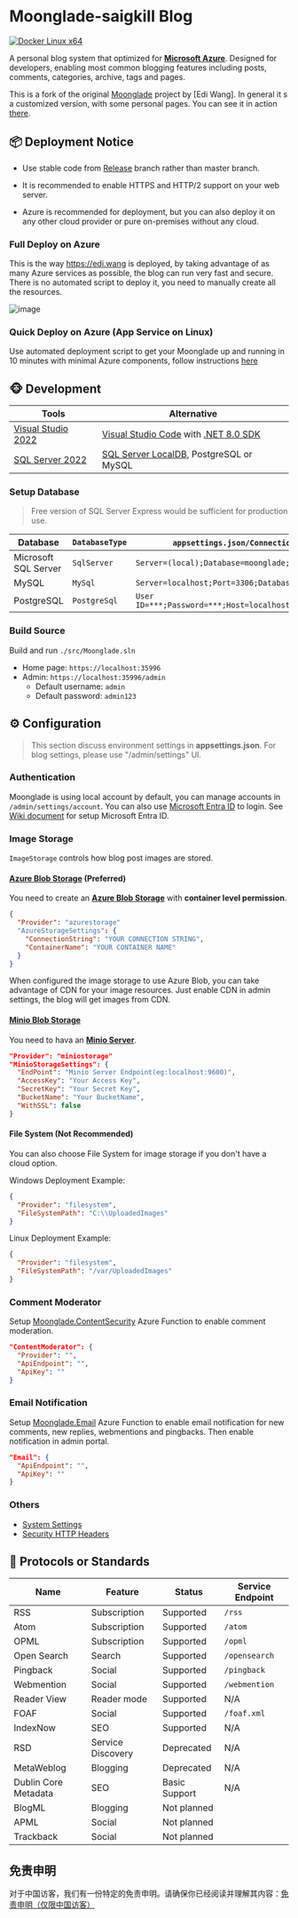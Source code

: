 # Moonglade-saigkill Blog

[![Docker Linux x64](https://github.com/EdiWang/Moonglade/actions/workflows/docker.yml/badge.svg)](https://github.com/EdiWang/Moonglade/actions/workflows/docker.yml)

A personal blog system that optimized for [**Microsoft Azure**](https://azure.microsoft.com/en-us/). Designed for developers, enabling most common blogging features including posts, comments, categories, archive, tags and pages.

This is a fork of the original [Moonglade](https://github.com/EdiWang/Moonglade) project by [Edi Wang]. In general it s a customized version, with some personal pages. You can see it in action [there](https://saschamanns.de).

## 📦 Deployment Notice

- Use stable code from [Release](https://github.com/EdiWang/Moonglade/releases) branch rather than master branch.

- It is recommended to enable HTTPS and HTTP/2 support on your web server.

- Azure is recommended for deployment, but you can also deploy it on any other cloud provider or pure on-premises without any cloud.

### Full Deploy on Azure

This is the way https://edi.wang is deployed, by taking advantage of as many Azure services as possible, the blog can run very fast and secure. There is no automated script to deploy it, you need to manually create all the resources.

![image](https://cdn.edi.wang/web-assets/ediwang-azure-arch-visio-nov2022.png)

### Quick Deploy on Azure (App Service on Linux)

Use automated deployment script to get your Moonglade up and running in 10 minutes with minimal Azure components, follow instructions [here](https://github.com/EdiWang/Moonglade/wiki/Quick-Deploy-on-Azure)

## 🐵 Development

Tools | Alternative
--- | ---
[Visual Studio 2022](https://visualstudio.microsoft.com/) | [Visual Studio Code](https://code.visualstudio.com/) with [.NET 8.0 SDK](http://dot.net)
[SQL Server 2022](https://www.microsoft.com/en-us/sql-server/sql-server-2022) | [SQL Server LocalDB](https://learn.microsoft.com/en-us/sql/database-engine/configure-windows/sql-server-express-localdb?view=sql-server-ver16&WT.mc_id=AZ-MVP-5002809), PostgreSQL or MySQL 

### Setup Database

> Free version of SQL Server Express would be sufficient for production use.

Database | `DatabaseType` | `appsettings.json/ConnectionStrings/MoongladeDatabase` Example
--- | --- | ---
Microsoft SQL Server | `SqlServer` | `Server=(local);Database=moonglade;Trusted_Connection=True;`
MySQL | `MySql` | `Server=localhost;Port=3306;Database=moonglade;Uid=root;Pwd=***;`
PostgreSQL | `PostgreSql` | `User ID=***;Password=***;Host=localhost;Port=5432;Database=moonglade;Pooling=true;`

### Build Source

Build and run `./src/Moonglade.sln`
- Home page: `https://localhost:35996`
- Admin: `https://localhost:35996/admin`
  - Default username: `admin`
  - Default password: `admin123`

## ⚙ Configuration

> This section discuss environment settings in **appsettings.json**. For blog settings, please use "/admin/settings" UI.

### Authentication

Moonglade is using local account by default, you can manage accounts in `/admin/settings/account`. You can also use  [Microsoft Entra ID](https://azure.microsoft.com/en-us/services/active-directory/) to login. See [Wiki document](https://github.com/EdiWang/Moonglade/wiki/Use-Microsoft-Entra-ID-Authentication) for setup Microsoft Entra ID.

### Image Storage
`ImageStorage` controls how blog post images are stored.

#### [Azure Blob Storage](https://azure.microsoft.com/en-us/services/storage/blobs/) (Preferred)

You need to create an [**Azure Blob Storage**](https://azure.microsoft.com/en-us/services/storage/blobs/) with **container level permission**. 

```json
{
  "Provider": "azurestorage"
  "AzureStorageSettings": {
    "ConnectionString": "YOUR CONNECTION STRING",
    "ContainerName": "YOUR CONTAINER NAME"
  }
}
```

When configured the image storage to use Azure Blob, you can take advantage of CDN for your image resources. Just enable CDN in admin settings, the blog will get images from CDN.

#### [Minio Blob Storage](https://min.io/)

You need to hava an [**Minio Server**](https://docs.min.io/). 

```json
"Provider": "miniostorage"
"MinioStorageSettings": {
  "EndPoint": "Minio Server Endpoint(eg:localhost:9600)",
  "AccessKey": "Your Access Key",
  "SecretKey": "Your Secret Key",
  "BucketName": "Your BucketName",
  "WithSSL": false
}
```

#### File System (Not Recommended)

You can also choose File System for image storage if you don't have a cloud option.

Windows Deployment Example:

```json
{
  "Provider": "filesystem",
  "FileSystemPath": "C:\\UploadedImages"
}
```

Linux Deployment Example:

```json
{
  "Provider": "filesystem",
  "FileSystemPath": "/var/UploadedImages"
}
```

### Comment Moderator

Setup [Moonglade.ContentSecurity](https://github.com/EdiWang/Moonglade.ContentSecurity)  Azure Function to enable comment moderation.

```json
"ContentModerator": {
  "Provider": "",
  "ApiEndpoint": "",
  "ApiKey": ""
}
```

### Email Notification

Setup [Moonglade.Email](https://github.com/EdiWang/Moonglade.Email) Azure Function to enable email notification for new comments, new replies, webmentions and pingbacks. Then enable notification in admin portal.

```json
"Email": {
  "ApiEndpoint": "",
  "ApiKey": ""
}
```

### Others

- [System Settings](https://github.com/EdiWang/Moonglade/wiki/System-Settings)
- [Security HTTP Headers](https://github.com/EdiWang/Moonglade/wiki/Security-Headers)

## 🎉 Protocols or Standards

Name | Feature | Status | Service Endpoint
--- | --- | --- | ---
RSS | Subscription | Supported | `/rss`
Atom | Subscription | Supported | `/atom`
OPML | Subscription | Supported | `/opml`
Open Search | Search | Supported | `/opensearch`
Pingback | Social | Supported | `/pingback`
Webmention | Social | Supported | `/webmention`
Reader View | Reader mode | Supported | N/A
FOAF | Social | Supported | `/foaf.xml`
IndexNow | SEO | Supported | N/A
RSD | Service Discovery | Deprecated | N/A
MetaWeblog | Blogging | Deprecated | N/A
Dublin Core Metadata | SEO | Basic Support | N/A
BlogML | Blogging | Not planned | 
APML | Social | Not planned | 
Trackback | Social | Not planned |

## 免责申明

对于中国访客，我们有一份特定的免责申明。请确保你已经阅读并理解其内容：[免责申明（仅限中国访客）](./DISCLAIMER_CN.md)
